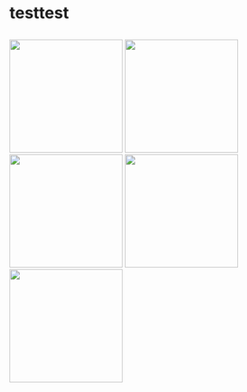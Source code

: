 # testtest

<h2></h2>
<img src = 'https://github.com/ddhh12221/testtest/tree/master/app/pic/Screenshot_20161216-142022.png' width = 200>
<img src = 'https://github.com/ddhh12221/testtest/tree/master/app/pic/Screenshot_20161216-142053.png' width = 200>
<img src = 'https://github.com/ddhh12221/testtest/tree/master/app/pic/Screenshot_20161216-142120.png' width = 200>
<img src = 'https://github.com/ddhh12221/testtest/tree/master/app/pic/Screenshot_20161216-142154.png' width = 200>
<img src = 'https://github.com/ddhh12221/testtest/tree/master/app/pic/Screenshot_20161216-143152.png' width = 200>
